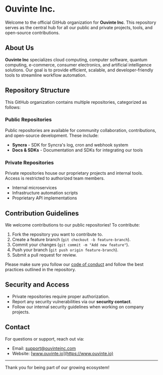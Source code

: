 # Ouvinte Inc.

Welcome to the official GitHub organization for **Ouvinte Inc**. This repository serves as the central hub for all our public and private projects, tools, and open-source contributions.

## About Us
**Ouvinte Inc** specializes cloud computing, computer software, quantum computing, e-commerce, consumer electronics, and artificial intelligence solutions. Our goal is to provide efficient, scalable, and developer-friendly tools to streamline workflow automation.

## Repository Structure
This GitHub organization contains multiple repositories, categorized as follows:

### Public Repositories
Public repositories are available for community collaboration, contributions, and open-source development. These include:
- **Syncra** - SDK for Syncra's log, cron and webhook system
- **Docs & SDKs** - Documentation and SDKs for integrating our tools

### Private Repositories
Private repositories house our proprietary projects and internal tools. Access is restricted to authorized team members.
- Internal microservices
- Infrastructure automation scripts
- Proprietary API implementations

## Contribution Guidelines
We welcome contributions to our public repositories! To contribute:
1. Fork the repository you want to contribute to.
2. Create a feature branch (`git checkout -b feature-branch`).
3. Commit your changes (`git commit -m "Add new feature"`).
4. Push your branch (`git push origin feature-branch`).
5. Submit a pull request for review.

Please make sure you follow our [code of conduct](./CODE_OF_CONDUCT.md) and follow the best practices outlined in the repository.

## Security and Access
- Private repositories require proper authorization.
- Report any security vulnerabilities via our **security contact**.
- Follow our internal security guidelines when working on company projects.

## Contact
For questions or support, reach out via:
- Email: support@ouvinteinc.com
- Website: [www.ouvinte.io](https://www.ouvinte.io)

---

Thank you for being part of our growing ecosystem!

